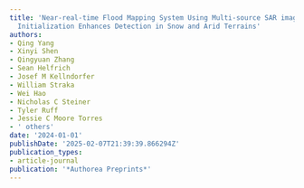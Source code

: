 ```yaml
---
title: 'Near-real-time Flood Mapping System Using Multi-source SAR images: Adaptive
  Initialization Enhances Detection in Snow and Arid Terrains'
authors:
- Qing Yang
- Xinyi Shen
- Qingyuan Zhang
- Sean Helfrich
- Josef M Kellndorfer
- William Straka
- Wei Hao
- Nicholas C Steiner
- Tyler Ruff
- Jessie C Moore Torres
- ' others'
date: '2024-01-01'
publishDate: '2025-02-07T21:39:39.866294Z'
publication_types:
- article-journal
publication: '*Authorea Preprints*'
---
```

